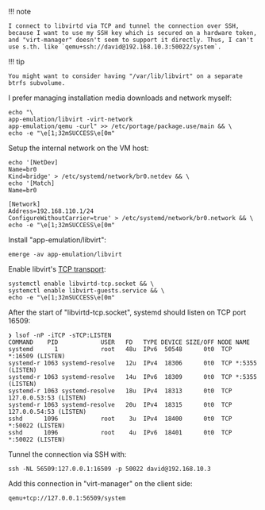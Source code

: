 !!! note

    I connect to libvirtd via TCP and tunnel the connection over SSH, because I want to use my SSH key which is secured on a hardware token, and "virt-manager" doesn't seem to support it directly. Thus, I can't use s.th. like `qemu+ssh://david@192.168.10.3:50022/system`.

!!! tip

    You might want to consider having "/var/lib/libvirt" on a separate btrfs subvolume.

I prefer managing installation media downloads and network myself:

```shell
echo "\
app-emulation/libvirt -virt-network
app-emulation/qemu -curl" >> /etc/portage/package.use/main && \
echo -e "\e[1;32mSUCCESS\e[0m"
```

Setup the internal network on the VM host:

```shell
echo '[NetDev]
Name=br0
Kind=bridge' > /etc/systemd/network/br0.netdev && \
echo '[Match]
Name=br0

[Network]
Address=192.168.110.1/24
ConfigureWithoutCarrier=true' > /etc/systemd/network/br0.network && \
echo -e "\e[1;32mSUCCESS\e[0m"
```

Install "app-emulation/libvirt":

```shell
emerge -av app-emulation/libvirt
```

Enable libvirt's [TCP transport](https://libvirt.org/remote.html#transports):

```shell
systemctl enable libvirtd-tcp.socket && \
systemctl enable libvirt-guests.service && \
echo -e "\e[1;32mSUCCESS\e[0m"
```

After the start of "libvirtd-tcp.socket", systemd should listen on TCP port 16509:

```shell
❯ lsof -nP -iTCP -sTCP:LISTEN
COMMAND    PID            USER   FD   TYPE DEVICE SIZE/OFF NODE NAME
systemd      1            root   48u  IPv6  50548      0t0  TCP *:16509 (LISTEN)
systemd-r 1063 systemd-resolve   12u  IPv4  18306      0t0  TCP *:5355 (LISTEN)
systemd-r 1063 systemd-resolve   14u  IPv6  18309      0t0  TCP *:5355 (LISTEN)
systemd-r 1063 systemd-resolve   18u  IPv4  18313      0t0  TCP 127.0.0.53:53 (LISTEN)
systemd-r 1063 systemd-resolve   20u  IPv4  18315      0t0  TCP 127.0.0.54:53 (LISTEN)
sshd      1096            root    3u  IPv4  18400      0t0  TCP *:50022 (LISTEN)
sshd      1096            root    4u  IPv6  18401      0t0  TCP *:50022 (LISTEN)
```

Tunnel the connection via SSH with:

```shell
ssh -NL 56509:127.0.0.1:16509 -p 50022 david@192.168.10.3
```

Add this connection in "virt-manager" on the client side:

```shell
qemu+tcp://127.0.0.1:56509/system
```
